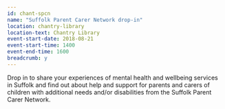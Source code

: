 ```yaml
---
id: chant-spcn
name: "Suffolk Parent Carer Network drop-in"
location: chantry-library
location-text: Chantry Library
event-start-date: 2018-08-21
event-start-time: 1400
event-end-time: 1600
breadcrumb: y
---
```


Drop in to share your experiences of mental health and wellbeing services in Suffolk and find out about help and support for parents and carers of children with additional needs and/or disabilities from the Suffolk Parent Carer Network.
